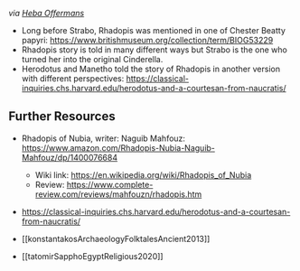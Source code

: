 <cite>via [Heba Offermans](https://twitter.com/selket74?lang=en)</cite>

* Long before Strabo, Rhadopis was mentioned in one of Chester Beatty papyri: https://www.britishmuseum.org/collection/term/BIOG53229
* Rhadopis story is told in many different ways but Strabo is the one who turned her into the original Cinderella.
* Herodotus and Manetho told the story of Rhadopis in another version with different perspectives: https://classical-inquiries.chs.harvard.edu/herodotus-and-a-courtesan-from-naucratis/

## Further Resources

* Rhadopis of Nubia, writer: Naguib Mahfouz: https://www.amazon.com/Rhadopis-Nubia-Naguib-Mahfouz/dp/1400076684
	* Wiki link: https://en.wikipedia.org/wiki/Rhadopis_of_Nubia 
	* Review: https://www.complete-review.com/reviews/mahfouzn/rhadopis.htm
* https://classical-inquiries.chs.harvard.edu/herodotus-and-a-courtesan-from-naucratis/

* [[konstantakosArchaeologyFolktalesAncient2013]]
* [[tatomirSapphoEgyptReligious2020]] 